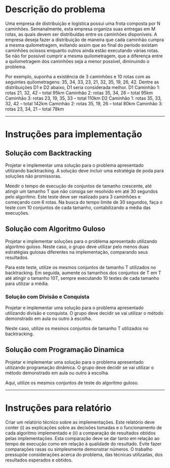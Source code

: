 # Descrição do problema
Uma empresa de distribuição e logística possui uma frota composta por N caminhões. Semanalmente,
esta empresa organiza suas entregas em M rotas, as quais devem ser distribuídas entre os caminhões
disponíveis. A empresa deseja fazer a distribuição de maneira que cada caminhão cumpra a mesma
quilometragem, evitando assim que ao final do período existam caminhões ociosos enquanto outros
ainda estão executando várias rotas. Se não for possível cumprir a mesma quilometragem, que a
diferença entre a quilometragem dos caminhões seja a menor possível, diminuindo o problema.

Por exemplo, suponha a existência de 3 caminhões e 10 rotas com as seguintes quilometragens: 35, 34,
33, 23, 21, 32, 35, 19, 26, 42. Dentre as distribuições D1 e D2 abaixo, D1 seria considerada melhor.
D1
Caminhão 1: rotas 21, 32, 42 – total 95km
Caminhão 2: rotas 35, 34, 26 – total 95km
Caminhão 3: rotas 23, 19, 35, 33 – total 110km
D2
Caminhão 1: rotas 35, 33, 32, 42 – total 142km
Caminhão 2: rotas 35, 19, 26 – total 80km
Caminhão 3: rotas 23, 34, 21 – total 78km

---

# Instruções para implementação

## Solução com Backtracking
Projetar e implementar uma solução para o problema apresentado utilizando backtracking. A
solução deve incluir uma estratégia de poda para soluções não promissoras.

Meedir o tempo de execução de conjuntos de tamanho crescente, até atingir um tamanho T que não consiga ser resolvido em até
30 segundos pelo algoritmo. Este teste deve ser realizado para 3 caminhões e começando com 6
rotas. Na busca do tempo limite de 30 segundos, faça o teste com 10 conjuntos de cada tamanho,
contabilizando a média das execuções.

## Solução com Algoritmo Guloso
Projetar e implementar soluções para o problema apresentado utilizando algoritmo guloso. Neste
caso, o grupo deve utilizar pelo menos duas estratégias gulosas diferentes na implementação,
comparando seus resultados.

Para este teste, utilize os mesmos conjuntos de tamanho T utilizados no backtracking. Em
seguida, aumente os tamanhos dos conjuntos de T em T até atingir o tamanho 10T, sempre
executando 10 testes de cada tamanho para utilizar a média.

### Solução com Divisão e Conquista
Projetar e implementar uma solução para o problema apresentado utilizando divisão e conquista.
O grupo deve decidir se vai utilizar o método demonstrado em aula ou outro à escolha.

Neste caso, utilize os mesmos conjuntos de tamanho T utilizados no backtracking.

## Solução com Programação Dinamica
Projetar e implementar uma solução para o problema apresentado utilizando programação
dinâmica. O grupo deve decidir se vai utilizar o método demonstrado em aula ou outro à escolha.

Aqui, utilize os mesmos conjuntos de teste do algoritmo guloso.

---

# Instruções para relatório
Criar um relatório técnico sobre as implementações. Este relatório deve conter (i) as explicações
sobre as decisões tomadas e o funcionamento de cada algoritmo implementado e (ii) a comparação
de resultados obtidos pelas implementações. Esta comparação deve se dar tanto em relação ao
tempo de execução como em relação à qualidade do resultado. Evite fazer comparações rasas ou
simplesmente demonstrar números. O trabalho pressupõe considerações acerca do problema, das
técnicas utilizadas, dos resultados esperados e obtidos.
